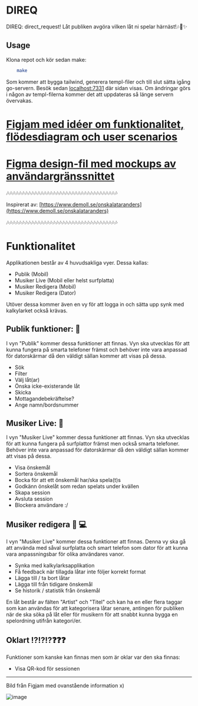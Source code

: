 # DIREQ

DIREQ: direct_request! Låt publiken avgöra vilken låt ni spelar härnäst!🎶🎉✨

## Usage

Klona repot och kör sedan make:

```bash
    make
```

Som kommer att bygga tailwind, generera templ-filer och till slut sätta igång go-servern.
Besök sedan [localhost:7331](localhost:7331) där sidan visas. Om ändringar görs i någon av templ-filerna kommer det att uppdateras så länge servern övervakas.

# [Figjam med idéer om funktionalitet, flödesdiagram och user scenarios](https://www.figma.com/board/quZ5O9BUbecfrgayWHqxO9/direq?node-id=2-179&t=45BrxA5xuUB6XvIK-1)
# [Figma design-fil med mockups av användargränssnittet](https://www.figma.com/design/Yh4yYD5mQgCwycVn0cGmpz/direq-design?node-id=0-1&t=ZXFgOCBAfx9nv8Wp-1)

🎶🎶🎶🎶🎶🎶🎶🎶🎶🎶🎶🎶🎶🎶🎶🎶🎶🎶🎶🎶🎶🎶🎶🎶🎶🎶🎶🎶🎶🎶🎶🎶🎶🎶🎶🎶

Inspirerat av: [https://www.demoll.se/onskalataranders](https://www.demoll.se/onskalataranders)

🎶🎶🎶🎶🎶🎶🎶🎶🎶🎶🎶🎶🎶🎶🎶🎶🎶🎶🎶🎶🎶🎶🎶🎶🎶🎶🎶🎶🎶🎶🎶🎶🎶🎶🎶🎶
# Funktionalitet

Applikationen består av 4 huvudsakliga vyer. Dessa kallas:
  - Publik (Mobil)
  - Musiker Live (Mobil eller helst surfplatta)
  - Musiker Redigera (Mobil)
  - Musiker Redigera (Dator)

Utöver dessa kommer även en vy för att logga in och sätta upp synk med kalkylarket också krävas.

## Publik funktioner: 📲
I vyn "Publik" kommer dessa funktioner att finnas. Vyn ska utvecklas för att kunna fungera på smarta telefoner främst och behöver inte vara anpassad för datorskärmar då den väldigt sällan kommer att visas på dessa.
  - Sök
  - Filter
  - Välj låt(ar)
  - Önska icke-existerande låt
  - Skicka
  - Mottagandebekräftelse?
  - Ange namn/bordsnummer

## Musiker Live: 📲
I vyn "Musiker Live" kommer dessa funktioner att finnas. Vyn ska utvecklas för att kunna fungera på surfplattor främst men också smarta telefoner. Behöver inte vara anpassad för datorskärmar då den väldigt sällan kommer att visas på dessa.
  - Visa önskemål
  - Sortera önskemål
  - Bocka för att ett önskemål har/ska spela(t)s
  - Godkänn önskelåt som redan spelats under kvällen
  - Skapa session
  - Avsluta session
  - Blockera användare :/

## Musiker redigera 📲 💻
I vyn "Musiker Live" kommer dessa funktioner att finnas. Denna vy ska gå att använda med såval surfplatta och smart telefon som dator för att kunna vara anpassningsbar för olika användares vanor.
  - Synka med kalkylarksapplikation
  - Få feedback när tillagda låtar inte följer korrekt format
  - Lägga till / ta bort låtar
  - Lägga till från tidigare önskemål
  - Se historik / statistik från önskemål

En låt består av fälten "Artist" och "Titel" och kan ha en eller flera taggar som kan användas för att kategorisera låtar senare, antingen för publiken när de ska söka på låt eller för musikern för att snabbt kunna bygga en spelordning utifrån kategori/er.


## Oklart ⁉⁉⁉❓❓❓
Funktioner som kanske kan finnas men som är oklar var den ska finnas:
  - Visa QR-kod för sessionen

---

Bild från Figjam med ovanstående information x)

![image](https://github.com/user-attachments/assets/86e44242-d59d-4454-b05a-ce8c659d6268)

